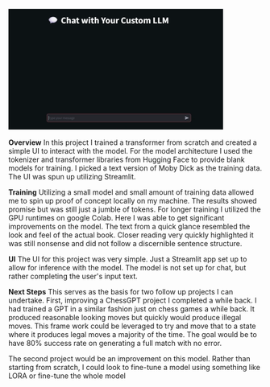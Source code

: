 ![Alt text](CustomGPT.gif)


**Overview**
In this project I trained a transformer from scratch and created a simple UI to interact with the model. For the model architecture I used the tokenizer and transformer libraries from Hugging Face to provide blank models for training. I picked a text version of Moby Dick as the training data. The UI was spun up utilizing Streamlit.

**Training**
Utilizing a small model and small amount of training data allowed me to spin up proof of concept locally on my machine. The results showed promise but was still just a jumble of tokens. For longer training I utilized the GPU runtimes on google Colab. Here I was able to get significant improvements on the model. The text from a quick glance resembled the look and feel of the actual book. Closer reading very quickly highlighted it was still nonsense and did not follow a discernible sentence structure.

**UI**
The UI for this project was very simple. Just a Streamlit app set up to allow for inference with the model. The model is not set up for chat, but rather completing the user's input text.

**Next Steps**
This serves as the basis for two follow up projects I can undertake. First, improving a ChessGPT project I completed a while back. I had trained a GPT in a similar fashion just on chess games a while back. It produced reasonable looking moves but quickly would produce illegal moves. This frame work could be leveraged to try and move that to a state where it produces legal moves a majority of the time. The goal would be to have 80% success rate on generating a full match with no error.

The second project would be an improvement on this model. Rather than starting from scratch, I could look to fine-tune a model using something like LORA or fine-tune the whole model
